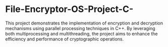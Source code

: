 # File-Encryptor-OS-Project-C-
This project demonstrates the implementation of encryption and decryption mechanisms using parallel processing techniques in C++. By leveraging both multiprocessing and multithreading, the project aims to enhance the efficiency and performance of cryptographic operations.
